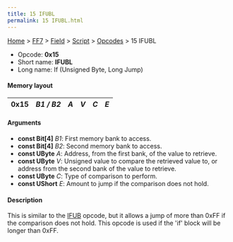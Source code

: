 ```yaml
---
title: 15 IFUBL
permalink: 15 IFUBL.html
---
```


[Home](../../../../Main%20Page.md) > [FF7](../../../../FF7.md) > [Field](../../../Field.md) > [Script](../../Script.md) > [Opcodes](../Opcodes.md) > 15 IFUBL

-   Opcode: **0x15**
-   Short name: **IFUBL**
-   Long name: If (Unsigned Byte, Long Jump)

#### Memory layout

| 0x15 | *B1 / B2* | *A* | *V* | *C* | *E* |
|------|-----------|-----|-----|-----|-----|

#### Arguments

-   **const Bit\[4\]** *B1*: First memory bank to access.
-   **const Bit\[4\]** *B2*: Second memory bank to access.
-   **const UByte** *A*: Address, from the first bank, of the value to
    retrieve.
-   **const UByte** *V*: Unsigned value to compare the retrieved value
    to, or address from the second bank of the value to retrieve.
-   **const UByte** *C*: Type of comparison to perform.
-   **const UShort** *E*: Amount to jump if the comparison does not
    hold.

#### Description

This is similar to the [IFUB][] opcode, but it allows a jump of more
than 0xFF if the comparison does not hold. This opcode is used if the
'if' block will be longer than 0xFF.

  [IFUB]: 14%20IFUB.md "wikilink"
